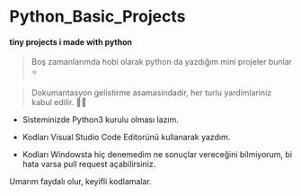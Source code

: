 # Python_Basic_Projects

#### tiny projects i made with python

> Boş zamanlarımda hobi olarak python da yazdığım mini projeler bunlar ⭐️

> Dokumantasyon gelistirme asamasindadir, her turlu yardimlariniz kabul edilir. 👍🏻

- Sisteminizde Python3 kurulu olması lazım.

- Kodları Visual Studio Code Editorünü kullanarak yazdım.

- Kodları Windowsta hiç denemedim ne sonuçlar vereceğini bilmiyorum, bi hata varsa pull request açabilirsiniz.

Umarım faydalı olur, keyifli kodlamalar. 



